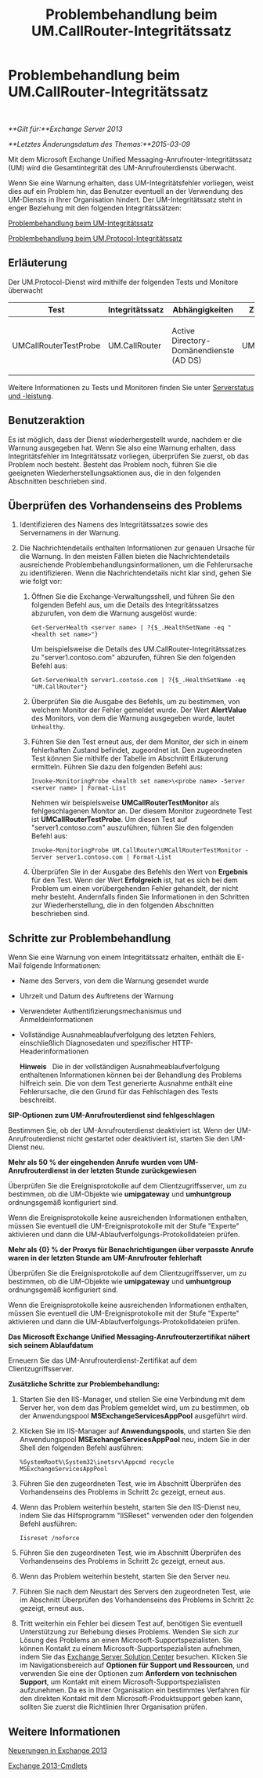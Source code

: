 ﻿---
title: Problembehandlung beim UM.CallRouter-Integritätssatz
TOCTitle: Problembehandlung beim UM.CallRouter-Integritätssatz
ms:assetid: 444a9038-0952-4823-98fb-99fa59f4a378
ms:mtpsurl: https://technet.microsoft.com/de-de/library/ms.exch.scom.um.callrouter(v=EXCHG.150)
ms:contentKeyID: 53181858
ms.date: 10/08/2015
mtps_version: v=EXCHG.150
ms.translationtype: HT
---

# Problembehandlung beim UM.CallRouter-Integritätssatz

 

_**Gilt für:**Exchange Server 2013_

_**Letztes Änderungsdatum des Themas:**2015-03-09_

Mit dem Microsoft Exchange Unified Messaging-Anrufrouter-Integritätssatz (UM) wird die Gesamtintegrität des UM-Anrufrouterdiensts überwacht.

Wenn Sie eine Warnung erhalten, dass UM-Integritätsfehler vorliegen, weist dies auf ein Problem hin, das Benutzer eventuell an der Verwendung des UM-Diensts in Ihrer Organisation hindert. Der UM-Integritätssatz steht in enger Beziehung mit den folgenden Integritätssätzen:

[Problembehandlung beim UM-Integritätssatz](troubleshooting-um-health-set.md)

[Problembehandlung beim UM.Protocol-Integritätssatz](troubleshooting-um-protocol-health-set.md)

## Erläuterung

Der UM.Protocol-Dienst wird mithilfe der folgenden Tests und Monitore überwacht


<table>
<colgroup>
<col style="width: 25%" />
<col style="width: 25%" />
<col style="width: 25%" />
<col style="width: 25%" />
</colgroup>
<thead>
<tr class="header">
<th>Test</th>
<th>Integritätssatz</th>
<th>Abhängigkeiten</th>
<th>Zugehörige Monitore</th>
</tr>
</thead>
<tbody>
<tr class="odd">
<td><p>UMCallRouterTestProbe</p></td>
<td><p>UM.CallRouter</p></td>
<td><p>Active Directory-Domänendienste (AD DS)</p></td>
<td><p>UMCallRouterTestMonitor</p></td>
</tr>
</tbody>
</table>


Weitere Informationen zu Tests und Monitoren finden Sie unter [Serverstatus und -leistung](https://technet.microsoft.com/de-de/library/jj150551\(v=exchg.150\)).

## Benutzeraktion

Es ist möglich, dass der Dienst wiederhergestellt wurde, nachdem er die Warnung ausgegeben hat. Wenn Sie also eine Warnung erhalten, dass Integritätsfehler im Integritätssatz vorliegen, überprüfen Sie zuerst, ob das Problem noch besteht. Besteht das Problem noch, führen Sie die geeigneten Wiederherstellungsaktionen aus, die in den folgenden Abschnitten beschrieben sind.

## Überprüfen des Vorhandenseins des Problems

1.  Identifizieren des Namens des Integritätssatzes sowie des Servernamens in der Warnung.

2.  Die Nachrichtendetails enthalten Informationen zur genauen Ursache für die Warnung. In den meisten Fällen bieten die Nachrichtendetails ausreichende Problembehandlungsinformationen, um die Fehlerursache zu identifizieren. Wenn die Nachrichtendetails nicht klar sind, gehen Sie wie folgt vor:
    
    1.  Öffnen Sie die Exchange-Verwaltungsshell, und führen Sie den folgenden Befehl aus, um die Details des Integritätssatzes abzurufen, von dem die Warnung ausgelöst wurde:
        
            Get-ServerHealth <server name> | ?{$_.HealthSetName -eq "<health set name>"}
        
        Um beispielsweise die Details des UM.CallRouter-Integritätssatzes zu "server1.contoso.com" abzurufen, führen Sie den folgenden Befehl aus:
        
            Get-ServerHealth server1.contoso.com | ?{$_.HealthSetName -eq "UM.CallRouter"}
    
    2.  Überprüfen Sie die Ausgabe des Befehls, um zu bestimmen, von welchem Monitor der Fehler gemeldet wurde. Der Wert **AlertValue** des Monitors, von dem die Warnung ausgegeben wurde, lautet `Unhealthy`.
    
    3.  Führen Sie den Test erneut aus, der dem Monitor, der sich in einem fehlerhaften Zustand befindet, zugeordnet ist. Den zugeordneten Test können Sie mithilfe der Tabelle im Abschnitt Erläuterung ermitteln. Führen Sie dazu den folgenden Befehl aus:
        
            Invoke-MonitoringProbe <health set name>\<probe name> -Server <server name> | Format-List
        
        Nehmen wir beispielsweise **UMCallRouterTestMonitor** als fehlgeschlagenen Monitor an. Der diesem Monitor zugeordnete Test ist **UMCallRouterTestProbe**. Um diesen Test auf "server1.contoso.com" auszuführen, führen Sie den folgenden Befehl aus:
        
            Invoke-MonitoringProbe UM.CallRouter\UMCallRouterTestMonitor -Server server1.contoso.com | Format-List
    
    4.  Überprüfen Sie in der Ausgabe des Befehls den Wert von **Ergebnis** für den Test. Wenn der Wert **Erfolgreich** ist, hat es sich bei dem Problem um einen vorübergehenden Fehler gehandelt, der nicht mehr besteht. Andernfalls finden Sie Informationen in den Schritten zur Wiederherstellung, die in den folgenden Abschnitten beschrieben sind.

## Schritte zur Problembehandlung

Wenn Sie eine Warnung von einem Integritätssatz erhalten, enthält die E-Mail folgende Informationen:

  - Name des Servers, von dem die Warnung gesendet wurde

  - Uhrzeit und Datum des Auftretens der Warnung

  - Verwendeter Authentifizierungsmechanismus und Anmeldeinformationen

  - Vollständige Ausnahmeablaufverfolgung des letzten Fehlers, einschließlich Diagnosedaten und spezifischer HTTP-Headerinformationen
    
    **Hinweis**   Die in der vollständigen Ausnahmeablaufverfolgung enthaltenen Informationen können bei der Behandlung des Problems hilfreich sein. Die von dem Test generierte Ausnahme enthält eine Fehlerursache, die den Grund für das Fehlschlagen des Tests beschreibt.

**SIP-Optionen zum UM-Anrufrouterdienst sind fehlgeschlagen**

Bestimmen Sie, ob der UM-Anrufrouterdienst deaktiviert ist. Wenn der UM-Anrufrouterdienst nicht gestartet oder deaktiviert ist, starten Sie den UM-Dienst neu.

**Mehr als 50 % der eingehenden Anrufe wurden vom UM-Anrufrouterdienst in der letzten Stunde zurückgewiesen**

Überprüfen Sie die Ereignisprotokolle auf dem Clientzugriffsserver, um zu bestimmen, ob die UM-Objekte wie **umipgateway** und **umhuntgroup** ordnungsgemäß konfiguriert sind.

Wenn die Ereignisprotokolle keine ausreichenden Informationen enthalten, müssen Sie eventuell die UM-Ereignisprotokolle mit der Stufe "Experte" aktivieren und dann die UM-Ablaufverfolgungs-Protokolldateien prüfen.

**Mehr als {0} % der Proxys für Benachrichtigungen über verpasste Anrufe waren in der letzten Stunde am UM-Anrufrouter fehlerhaft**

Überprüfen Sie die Ereignisprotokolle auf dem Clientzugriffsserver, um zu bestimmen, ob die UM-Objekte wie **umipgateway** und **umhuntgroup** ordnungsgemäß konfiguriert sind.

Wenn die Ereignisprotokolle keine ausreichenden Informationen enthalten, müssen Sie eventuell die UM-Ereignisprotokolle mit der Stufe "Experte" aktivieren und dann die UM-Ablaufverfolgungs-Protokolldateien prüfen.

**Das Microsoft Exchange Unified Messaging-Anrufrouterzertifikat nähert sich seinem Ablaufdatum**

Erneuern Sie das UM-Anrufrouterdienst-Zertifikat auf dem Clientzugriffsserver.

**Zusätzliche Schritte zur Problembehandlung:**

1.  Starten Sie den IIS-Manager, und stellen Sie eine Verbindung mit dem Server her, von dem das Problem gemeldet wird, um zu bestimmen, ob der Anwendungspool **MSExchangeServicesAppPool** ausgeführt wird.

2.  Klicken Sie im IIS-Manager auf **Anwendungspools**, und starten Sie den Anwendungspool **MSExchangeServicesAppPool** neu, indem Sie in der Shell den folgenden Befehl ausführen:
    
        %SystemRoot%\System32\inetsrv\Appcmd recycle MSExchangeServicesAppPool

3.  Führen Sie den zugeordneten Test, wie im Abschnitt Überprüfen des Vorhandenseins des Problems in Schritt 2c gezeigt, erneut aus.

4.  Wenn das Problem weiterhin besteht, starten Sie den IIS-Dienst neu, indem Sie das Hilfsprogramm "IISReset" verwenden oder den folgenden Befehl ausführen:
    
        Iisreset /noforce

5.  Führen Sie den zugeordneten Test, wie im Abschnitt Überprüfen des Vorhandenseins des Problems in Schritt 2c gezeigt, erneut aus.

6.  Wenn das Problem weiterhin besteht, starten Sie den Server neu.

7.  Führen Sie nach dem Neustart des Servers den zugeordneten Test, wie im Abschnitt Überprüfen des Vorhandenseins des Problems in Schritt 2c gezeigt, erneut aus.

8.  Tritt weiterhin ein Fehler bei diesem Test auf, benötigen Sie eventuell Unterstützung zur Behebung dieses Problems. Wenden Sie sich zur Lösung des Problems an einen Microsoft-Supportspezialisten. Sie können Kontakt zu einem Microsoft-Supportspezialisten aufnehmen, indem Sie das [Exchange Server Solution Center](http://go.microsoft.com/fwlink/p/?linkid=180809) besuchen. Klicken Sie im Navigationsbereich auf **Optionen für Support und Ressourcen**, und verwenden Sie eine der Optionen zum **Anfordern von technischen Support**, um Kontakt mit einem Microsoft-Supportspezialisten aufzunehmen. Da es in Ihrer Organisation ein bestimmtes Verfahren für den direkten Kontakt mit dem Microsoft-Produktsupport geben kann, sollten Sie zuerst die Richtlinien Ihrer Organisation prüfen.

## Weitere Informationen

[Neuerungen in Exchange 2013](https://technet.microsoft.com/de-de/library/jj150540\(v=exchg.150\))

[Exchange 2013-Cmdlets](https://technet.microsoft.com/de-de/library/bb124413\(v=exchg.150\))

